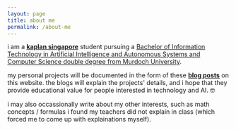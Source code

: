```yaml
---
layout: page
title: about me
permalink: /about-me
---
```


i am a  **[kaplan singapore][kaplan]** student pursuing a [Bachelor of Information Technology in Artificial Intelligence and Autonomous Systems and Computer Science double degree from Murdoch University][degree].

my personal projects will be documented in the form of these **[blog posts][home]** on this website. the blogs will explain the projects' details, and i hope that they provide educational value for people interested in technology and AI. 🤓

i may also occassionally write about my other interests, such as math concepts / formulas i found my teachers did not explain in class (which forced me to come up with explainations myself).

[home]: /
[kaplan]: https://www.kaplan.com.sg
[degree]: https://www.kaplan.com.sg/bachelors-degree/bachelor-of-information-technology-in-artificial-intelligence-and-autonomous-systems-and-computer-science-double-major
